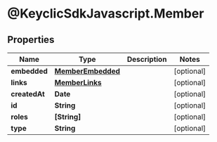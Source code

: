# @KeyclicSdkJavascript.Member

## Properties
Name | Type | Description | Notes
------------ | ------------- | ------------- | -------------
**embedded** | [**MemberEmbedded**](MemberEmbedded.md) |  | [optional] 
**links** | [**MemberLinks**](MemberLinks.md) |  | [optional] 
**createdAt** | **Date** |  | [optional] 
**id** | **String** |  | [optional] 
**roles** | **[String]** |  | [optional] 
**type** | **String** |  | [optional] 


